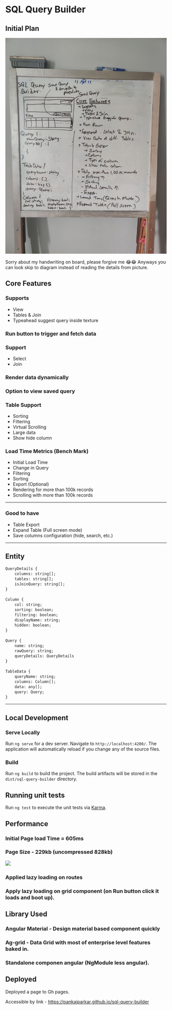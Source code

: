 # SQL Query Builder

## Initial Plan

![](https://raw.githubusercontent.com/pankajparkar/sql-query-builder/master/sql_query_builder_plan.jpg)

Sorry about my handwriting on board, please forgive me 😂😂
Anyways you can look skip to diagram instead of reading the details from picture.

## Core Features

### Supports
- View
- Tables & Join
- Typeahead suggest query inside texture

### Run button to trigger and fetch data

### Support
- Select 
- Join

### Render data dynamically

### Option to view saved query

### Table Support
- Sorting 
- Filtering
- Virtual Scrolling
- Large data
- Show hide column

### Load Time Metrics (Bench Mark)
- Initial Load Time
- Change in Query
- Filtering
- Sorting
- Export (Optional)
- Rendering for more than 100k records
- Scrolling with more than 100k records

---

### Good to have
- Table Export 
- Expand Table (Full screen mode)
- Save columns configuration (hide, search, etc.) 

---- 

## Entity

```
QueryDetails {
    columns: string[];    
    tables: string[];
    isJoinQuery: string[];    
}

Column {
    col: string;
    sorting: boolean;
    filtering: boolean;
    displayName: string;
    hidden: boolean;
}

Query {
    name: string;
    rawQuery: string;
    queryDetails: QueryDetails
}

TableData {
    queryName: string;
    columns: Column[];
    data: any[];
    query: Query;
}
```

---

## Local Development

### Serve Locally

Run `ng serve` for a dev server. Navigate to `http://localhost:4200/`. The application will automatically reload if you change any of the source files.

### Build

Run `ng build` to build the project. The build artifacts will be stored in the `dist/sql-query-builder` directory.


## Running unit tests

Run `ng test` to execute the unit tests via [Karma](https://karma-runner.github.io).

## Performance

### **Initial Page load Time** = 605ms
### **Page Size** - 229kb (uncompressed 828kb)

![](https://raw.githubusercontent.com/pankajparkar/sql-query-builder/master/perf.jpg)

### Applied lazy loading on routes
### Apply lazy loading on grid component (on Run button click it loads and boot up).

## Library Used

### **Angular Material** - Design material based component quickly
### **Ag-grid** - Data Grid with most of enterprise level features baked in.
### **Standalone componen angular** (NgModule less angular).

## Deployed

Deployed a page to Gh pages.

Accessible by link - https://pankajparkar.github.io/sql-query-builder